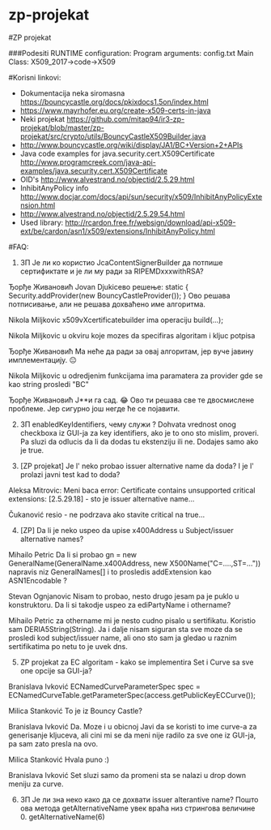 # zp-projekat
#ZP projekat 

###Podesiti RUNTIME configuration: 
Program arguments: config.txt
Main Class: X509_2017->code->X509

#Korisni linkovi:
- Dokumentacija neka siromasna https://bouncycastle.org/docs/pkixdocs1.5on/index.html
- https://www.mayrhofer.eu.org/create-x509-certs-in-java
- Neki projekat https://github.com/mitap94/ir3-zp-projekat/blob/master/zp-projekat/src/crypto/utils/BouncyCastleX509Builder.java
- http://www.bouncycastle.org/wiki/display/JA1/BC+Version+2+APIs
- Java code examples for java.security.cert.X509Certificate http://www.programcreek.com/java-api-examples/java.security.cert.X509Certificate
- OID's http://www.alvestrand.no/objectid/2.5.29.html
- InhibitAnyPolicy info http://www.docjar.com/docs/api/sun/security/x509/InhibitAnyPolicyExtension.html
- http://www.alvestrand.no/objectid/2.5.29.54.html
- Used library: http://rcardon.free.fr/websign/download/api-x509-ext/be/cardon/asn1/x509/extensions/InhibitAnyPolicy.html

#FAQ:

1. ЗП Је ли ко користио
JcaContentSignerBuilder да потпише сертификтате и је ли му ради за RIPEMDxxxwithRSA?

Ђорђе Живановић Jovan Djukicево решење:
static 
{
Security.addProvider(new BouncyCastleProvider());
}
Ово решава потписивање, али не решава дохваћено име алгоритма.

Nikola Miljkovic x509vXcertificatebuilder ima operaciju build(...);

Nikola Miljkovic u okviru koje mozes da specifiras algoritam i kljuc potpisa

Ђорђе Живановић Ма неће да ради за овај алгоритам, јер вуче јавину имплементацију. 😐

Nikola Miljkovic u odredjenim funkcijama ima paramatera za provider gde se kao string prosledi "BC"

Ђорђе Живановић Ј**и га сад. 😂 Ово ти решава све те двосмислене проблеме. Јер сигурно још негде ће се појавити.

2. ЗП enabledKeyIdentifiers, чему служи ?
Dohvata vrednost onog checkboxa iz GUI-ja za key identifiers, ako je to ono sto mislim, proveri.
Pa sluzi da odlucis da li da dodas tu ekstenziju ili ne. Dodajes samo ako je true.

3. [ZP projekat] Je l' neko probao issuer alternative name da doda? I je l' prolazi javni test kad to doda?

Aleksa Mitrovic: Meni baca error: Certificate contains unsupported critical extensions: [2.5.29.18] - sto je issuer alternative name...

Čukanović resio - ne podrzava ako stavite critical na true...

4. [ZP] Da li je neko uspeo da upise x400Address u Subject/issuer alternative names?

Mihailo Petric Da li si probao gn = new GeneralName(GeneralName.x400Address, new X500Name("C=....,ST=..."))
napravis niz GeneralNames[] i to prosledis addExtension kao ASN1Encodable ?

Stevan Ognjanovic Nisam to probao, nesto drugo jesam pa je puklo u konstruktoru. Da li si takodje uspeo za ediPartyName i othername?

Mihailo Petric za othername mi je nesto cudno pisalo u sertifikatu. Koristio sam DERIA5String(String). Ja i dalje nisam siguran sta sve moze da se prosledi kod subject/issuer name, ali ono sto sam ja gledao u raznim sertifikatima po netu to je uvek dns.

5. ZP projekat za EC algoritam - kako se implementira Set i Curve sa sve one opcije sa GUI-ja?

Branislava Ivković ECNamedCurveParameterSpec spec = ECNamedCurveTable.getParameterSpec(access.getPublicKeyECCurve());

Milica Stanković To je iz Bouncy Castle?

Branislava Ivković Da. Moze i u obicnoj Javi da se koristi to ime curve-a za generisanje kljuceva, ali cini mi se da meni nije radilo za sve one iz GUI-ja, pa sam zato presla na ovo.

Milica Stanković Hvala puno :)

Branislava Ivković Set sluzi samo da promeni sta se nalazi u drop down meniju za curve.

6. ЗП Је ли зна неко како да се дохвати issuer alterantive name?
Пошто ова метода getAlternativeName увек враћа низ стрингова величине 0.
getAlternativeName(6)

